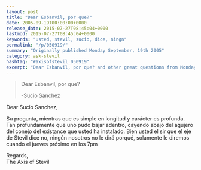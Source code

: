 ```yaml
---
layout: post
title: "Dear Esbanvil, por que?"
date: 2005-09-19T00:00:00+0000
release_date: 2015-07-27T08:45:04+0000
lastmod: 2015-07-27T08:45:04+0000
keywords: "usted, stevil, sucio, dice, ningn"
permalink: "/p/050919/"
summary: "Originally published Monday September, 19th 2005"
category: ask-stevil
hashtag: "#axisofstevil_050919"
excerpt: "Dear Esbanvil, por que? and other great questions from Monday September, 19th 2005"
---
```


> Dear Esbanvil, por que?
> 
> -Sucio Sanchez

Dear Sucio Sanchez,

Su pregunta, mientras que es simple en longitud y carácter es profunda. Tan profundamente que uno pudo bajar adentro, cayendo abajo del agujero del conejo del existance que usted ha instalado. Bien usted el sir que el eje de Stevil dice no, ningún nosotros no le dirá porqué, solamente le diremos cuando el jueves próximo en los 7pm

Regards,  
The Axis of Stevil
